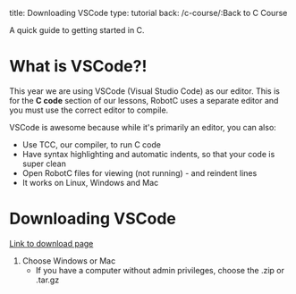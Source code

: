 title: Downloading VSCode
type: tutorial
back: /c-course/:Back to C Course

A quick guide to getting started in C.

# What is VSCode?!
This year we are using VSCode (Visual Studio Code) as our editor. This is for the **C code** section of our lessons, RobotC uses a separate editor and you must use the correct editor to compile.

VSCode is awesome because while it's primarily an editor, you can also:
* Use TCC, our compiler, to run C code
* Have syntax highlighting and automatic indents, so that your code is super clean
* Open RobotC files for viewing (not running) - and reindent lines
* It works on Linux, Windows and Mac

# Downloading VSCode
<a href="https://code.visualstudio.com/download" class="button">Link to download page</a>

1. Choose Windows or Mac
    * If you have a computer without admin privileges, choose the .zip or .tar.gz 